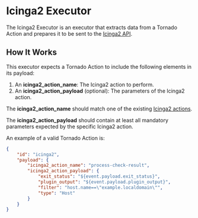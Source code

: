 # Icinga2 Executor

The Icinga2 Executor is an executor that extracts data from a Tornado Action and prepares it to be
sent to the [Icinga2 API](https://icinga.com/docs/icinga2/latest/doc/12-icinga2-api).



## How It Works

This executor expects a Tornado Action to include the following elements in its payload:

1. An __icinga2_action_name__: The Icinga2 action to perform.
1. An __icinga2_action_payload__ (optional): The parameters of the Icinga2 action.

The __icinga2_action_name__ should match one of the existing
[Icinga2 actions](https://icinga.com/docs/icinga2/latest/doc/12-icinga2-api/#actions).

The __icinga2_action_payload__ should contain at least all mandatory parameters expected by the
specific Icinga2 action.

An example of a valid Tornado Action is:
```json
{
    "id": "icinga2",
    "payload": {
        "icinga2_action_name": "process-check-result",
        "icinga2_action_payload": {
            "exit_status": "${event.payload.exit_status}",
            "plugin_output": "${event.payload.plugin_output}",
            "filter": "host.name==\"example.localdomain\"",
            "type": "Host"
        }
    }
}
```
